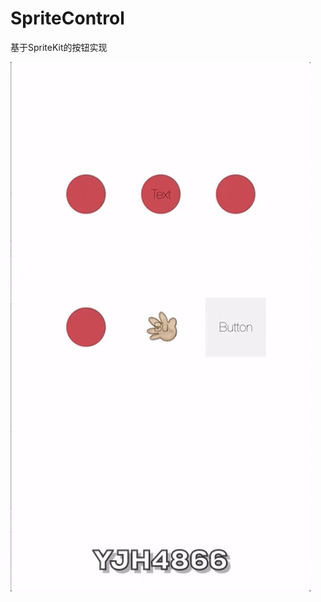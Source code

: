 # SpriteControl
基于SpriteKit的按钮实现


![MacDown Screenshot](https://raw.githubusercontent.com/yjh4866/SpriteControl/master/SpriteControlDemo.gif)